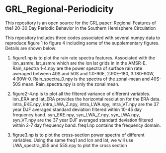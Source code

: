 # GRL_Regional-Periodicity
This repository is an open source for the GRL paper: Regional Features of the1 20-30 Day Periodic Behavior in the Southern Hemisphere Circulation


This repository includes three codes associated with several numpy data to reproduce figure 1 to figure 4 
including some of the supplementary figures. Details are shown below:

1. figure1.np is to plot the rain rate spectra features. 
Associated with the lon_asmre, lat_asmre which are the lon lat grids in in the AMSR-E. 
Rain_spectra 1-4.npy are the power spectra of surface rain rate averaged between 40S and 50S and 1:0-90E, 2:90E-180, 3:180-90W, 4:90W-0. 
Rain_spectra_0.npy is the spectra of the zonal-mean and 40S-50S mean. 
Rain_spectra.npy is only the zonal mean.

2. figure2-4.np is to plot all the filtered variance of different variables. 
lon_ERA and lat_ERA provides the horizontal resolution for the ERA data. 
intra_EKE.npy, intra_LWA_Z.npy, intra_LWA.npy, intra_VT.npy are the 37 year DJF averaged standard deviation filtered within 10-45 day frequency band. 
syn_EKE.npy, syn_LWA_Z.npy, syn_LWA.npy, syn_VT.npy are the 37 year DJF averaged standard deviation filtered within 2-7 day frequency band. 
freq1.np contains the frequency domain.

3. figrue3.np is to plot the cross-section power spectra of different variables.
Using the same freq1 and lon and lat, we will use LWA_spectra_45S and 55S.npy to plot the cross section
